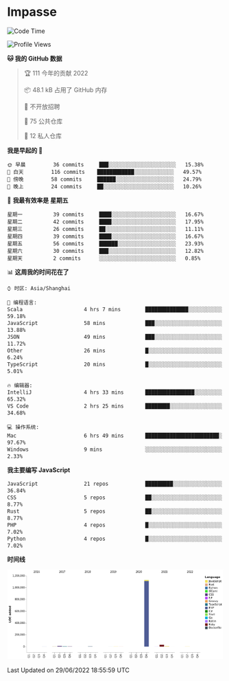 # Impasse

<!--START_SECTION:waka-->
![Code Time](http://img.shields.io/badge/Code%20Time-0%20secs-blue)

![Profile Views](http://img.shields.io/badge/%E4%B8%AA%E4%BA%BA%E5%B0%81%E9%9D%A2%E8%A7%82%E7%9C%8B%E6%AC%A1%E6%95%B0-0-blue)

**🐱 我的 GitHub 数据** 

> 🏆 111 今年的贡献 2022
 > 
> 📦 48.1 kB 占用了 GitHub 内存 
 > 
> 🚫 不开放招聘
 > 
> 📜 75 公共仓库 
 > 
> 🔑 12 私人仓库  
 > 
**我是早起的 🐤** 

```text
🌞 早晨         36 commits     ███░░░░░░░░░░░░░░░░░░░░░░   15.38% 
🌆 白天         116 commits    ████████████░░░░░░░░░░░░░   49.57% 
🌃 傍晚         58 commits     ██████░░░░░░░░░░░░░░░░░░░   24.79% 
🌙 晚上         24 commits     ██░░░░░░░░░░░░░░░░░░░░░░░   10.26%

```
📅 **我最有效率是 星期五** 

```text
星期一          39 commits     ████░░░░░░░░░░░░░░░░░░░░░   16.67% 
星期二          42 commits     ████░░░░░░░░░░░░░░░░░░░░░   17.95% 
星期三          26 commits     ██░░░░░░░░░░░░░░░░░░░░░░░   11.11% 
星期四          39 commits     ████░░░░░░░░░░░░░░░░░░░░░   16.67% 
星期五          56 commits     ██████░░░░░░░░░░░░░░░░░░░   23.93% 
星期六          30 commits     ███░░░░░░░░░░░░░░░░░░░░░░   12.82% 
星期天          2 commits      ░░░░░░░░░░░░░░░░░░░░░░░░░   0.85%

```


📊 **这周我的时间花在了** 

```text
⌚︎ 时区: Asia/Shanghai

💬 编程语言: 
Scala                    4 hrs 7 mins        ██████████████░░░░░░░░░░░   59.18% 
JavaScript               58 mins             ███░░░░░░░░░░░░░░░░░░░░░░   13.88% 
JSON                     49 mins             ███░░░░░░░░░░░░░░░░░░░░░░   11.72% 
Other                    26 mins             █░░░░░░░░░░░░░░░░░░░░░░░░   6.24% 
TypeScript               20 mins             █░░░░░░░░░░░░░░░░░░░░░░░░   5.01%

🔥 编辑器: 
IntelliJ                 4 hrs 33 mins       ████████████████░░░░░░░░░   65.32% 
VS Code                  2 hrs 25 mins       ████████░░░░░░░░░░░░░░░░░   34.68%

💻 操作系统: 
Mac                      6 hrs 49 mins       ████████████████████████░   97.67% 
Windows                  9 mins              ░░░░░░░░░░░░░░░░░░░░░░░░░   2.33%

```

**我主要编写 JavaScript** 

```text
JavaScript               21 repos            █████████░░░░░░░░░░░░░░░░   36.84% 
CSS                      5 repos             ██░░░░░░░░░░░░░░░░░░░░░░░   8.77% 
Rust                     5 repos             ██░░░░░░░░░░░░░░░░░░░░░░░   8.77% 
PHP                      4 repos             █░░░░░░░░░░░░░░░░░░░░░░░░   7.02% 
Python                   4 repos             █░░░░░░░░░░░░░░░░░░░░░░░░   7.02%

```


**时间线**

![Chart not found](https://raw.githubusercontent.com/impasse/impasse/master/charts/bar_graph.png) 


 Last Updated on 29/06/2022 18:55:59 UTC
<!--END_SECTION:waka-->
